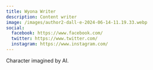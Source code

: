 ```yaml
---
title: Wyona Writer
description: Content writer
image: /images/author2-dall·e-2024-06-14-11.19.33.webp
social:
  facebook: https://www.facebook.com/
  twitter: https://www.twitter.com/
  instagram: https://www.instagram.com/
---
```

Character imagined by AI.
